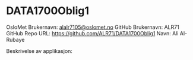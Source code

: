 # DATA1700Oblig1

OsloMet Brukernavn: alalr7105@oslomet.no
GitHub Brukernavn: ALR71
GitHub Repo URL: https://github.com/ALR71/DATA1700Oblig1
Navn: Ali Al-Rubaye

Beskrivelse av applikasjon:
